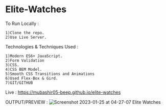 # Elite-Watches

To Run Locally :

    1)Clone the repo.
    2)Use Live Server.

Technologies & Techniques Used :

    1)Modern ES6+ JavaScript.
    2)Form Validation
    3)CSS.
    4)CSS BEM Model.
    5)Smooth CSS Transitions and Animations
    6)Used Flex-Box & Gird.
    7)GIT/GITHUB
    
 Live : https://mubashir05-beep.github.io/elite-watches
 
 OUTPUT/PREVIEW :
![Screenshot 2023-01-25 at 04-27-07 Elite Watches](https://user-images.githubusercontent.com/100374421/214563950-b50029a7-93d6-4a94-981a-3acedf6b0661.png)
